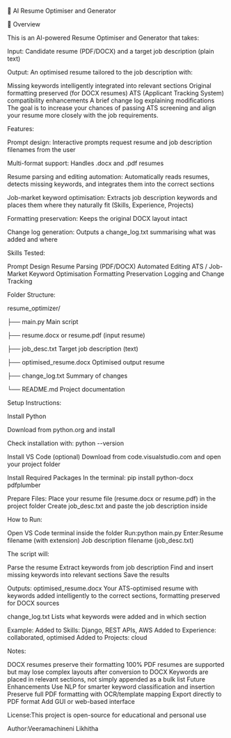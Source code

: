 
📝 AI Resume Optimiser and Generator

📌 Overview

This is an AI-powered Resume Optimiser and Generator that takes:

Input: Candidate resume (PDF/DOCX) and a target job description (plain text)

Output: An optimised resume tailored to the job description with:

Missing keywords intelligently integrated into relevant sections
Original formatting preserved (for DOCX resumes)
ATS (Applicant Tracking System) compatibility enhancements
A brief change log explaining modifications
The goal is to increase your chances of passing ATS screening and align your resume more closely with the job requirements.

Features:

Prompt design: Interactive prompts request resume and job description filenames from the user

Multi-format support: Handles .docx and .pdf resumes

Resume parsing and editing automation: Automatically reads resumes, detects missing keywords, and integrates them into the correct sections

Job-market keyword optimisation: Extracts job description keywords and places them where they naturally fit (Skills, Experience, Projects)

Formatting preservation: Keeps the original DOCX layout intact

Change log generation: Outputs a change_log.txt summarising what was added and where

Skills Tested:

Prompt Design
Resume Parsing (PDF/DOCX)
Automated Editing
ATS / Job-Market Keyword Optimisation
Formatting Preservation
Logging and Change Tracking

Folder Structure:

resume_optimizer/

├── main.py Main script

├── resume.docx or resume.pdf (input resume)

├── job_desc.txt Target job description (text)

├── optimised_resume.docx Optimised output resume

├── change_log.txt Summary of changes

└── README.md Project documentation


Setup Instructions:

Install Python

Download from python.org and install

Check installation with:
python --version

Install VS Code (optional)
Download from code.visualstudio.com and open your project folder

Install Required Packages
In the terminal:
pip install python-docx pdfplumber

Prepare Files:
Place your resume file (resume.docx or resume.pdf) in the project folder
Create job_desc.txt and paste the job description inside

How to Run:

Open VS Code terminal inside the folder
Run:python main.py
Enter:Resume filename (with extension)
Job description filename (job_desc.txt)

The script will:

Parse the resume
Extract keywords from job description
Find and insert missing keywords into relevant sections
Save the results

Outputs:
optimised_resume.docx
Your ATS-optimised resume with keywords added intelligently to the correct sections, formatting preserved for DOCX sources

change_log.txt
Lists what keywords were added and in which section

Example:
Added to Skills: Django, REST APIs, AWS
Added to Experience: collaborated, optimised
Added to Projects: cloud

Notes:

DOCX resumes preserve their formatting 100%
PDF resumes are supported but may lose complex layouts after conversion to DOCX
Keywords are placed in relevant sections, not simply appended as a bulk list
Future Enhancements
Use NLP for smarter keyword classification and insertion
Preserve full PDF formatting with OCR/template mapping
Export directly to PDF format
Add GUI or web-based interface

License:This project is open-source for educational and personal use

Author:Veeramachineni Likhitha



